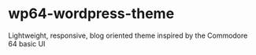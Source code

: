 # wp64-wordpress-theme
Lightweight, responsive, blog oriented theme inspired by the Commodore 64 basic UI
